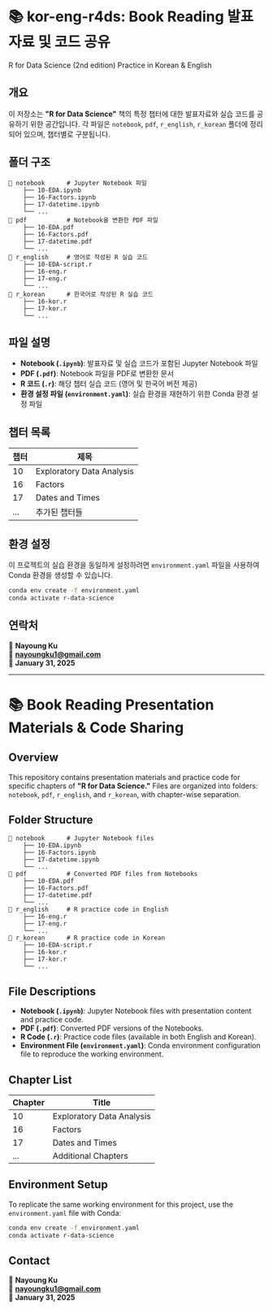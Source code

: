 # 📚 kor-eng-r4ds: Book Reading 발표자료 및 코드 공유
R for Data Science (2nd edition) Practice in Korean &amp; English

## 개요
이 저장소는 **"R for Data Science"** 책의 특정 챕터에 대한 발표자료와 실습 코드를 공유하기 위한 공간입니다. 
각 파일은 `notebook`, `pdf`, `r_english`, `r_korean` 폴더에 정리되어 있으며, 챕터별로 구분됩니다.

## 폴더 구조
```
📂 notebook      # Jupyter Notebook 파일
    ├── 10-EDA.ipynb
    ├── 16-Factors.ipynb
    ├── 17-datetime.ipynb
    └── ...
📂 pdf           # Notebook을 변환한 PDF 파일
    ├── 10-EDA.pdf
    ├── 16-Factors.pdf
    ├── 17-datetime.pdf
    └── ...
📂 r_english     # 영어로 작성된 R 실습 코드
    ├── 10-EDA-script.r
    ├── 16-eng.r
    ├── 17-eng.r
    └── ...
📂 r_korean      # 한국어로 작성된 R 실습 코드
    ├── 16-kor.r
    ├── 17-kor.r
    └── ...
```

## 파일 설명
- **Notebook (`.ipynb`)**: 발표자료 및 실습 코드가 포함된 Jupyter Notebook 파일
- **PDF (`.pdf`)**: Notebook 파일을 PDF로 변환한 문서
- **R 코드 (`.r`)**: 해당 챕터 실습 코드 (영어 및 한국어 버전 제공)
- **환경 설정 파일 (`environment.yaml`)**: 실습 환경을 재현하기 위한 Conda 환경 설정 파일

## 챕터 목록
| 챕터 | 제목 |
|------|------------------------|
| 10   | Exploratory Data Analysis |
| 16   | Factors               |
| 17   | Dates and Times       |
| ...  | 추가된 챕터들         |

## 환경 설정
이 프로젝트의 실습 환경을 동일하게 설정하려면 `environment.yaml` 파일을 사용하여 Conda 환경을 생성할 수 있습니다.
```sh
conda env create -f environment.yaml
conda activate r-data-science
```

## 연락처
📧 **Nayoung Ku**  
📩 **nayoungku1@gmail.com**  
📅 **January 31, 2025**  

---

# 📚 Book Reading Presentation Materials & Code Sharing

## Overview
This repository contains presentation materials and practice code for specific chapters of **"R for Data Science."**
Files are organized into folders: `notebook`, `pdf`, `r_english`, and `r_korean`, with chapter-wise separation.

## Folder Structure
```
📂 notebook      # Jupyter Notebook files
    ├── 10-EDA.ipynb
    ├── 16-Factors.ipynb
    ├── 17-datetime.ipynb
    └── ...
📂 pdf           # Converted PDF files from Notebooks
    ├── 10-EDA.pdf
    ├── 16-Factors.pdf
    ├── 17-datetime.pdf
    └── ...
📂 r_english     # R practice code in English
    ├── 16-eng.r
    ├── 17-eng.r
    └── ...
📂 r_korean      # R practice code in Korean
    ├── 10-EDA-script.r
    ├── 16-kor.r
    ├── 17-kor.r
    └── ...
```

## File Descriptions
- **Notebook (`.ipynb`)**: Jupyter Notebook files with presentation content and practice code.
- **PDF (`.pdf`)**: Converted PDF versions of the Notebooks.
- **R Code (`.r`)**: Practice code files (available in both English and Korean).
- **Environment File (`environment.yaml`)**: Conda environment configuration file to reproduce the working environment.

## Chapter List
| Chapter | Title |
|---------|------------------------|
| 10      | Exploratory Data Analysis |
| 16      | Factors               |
| 17      | Dates and Times       |
| ...     | Additional Chapters   |

## Environment Setup
To replicate the same working environment for this project, use the `environment.yaml` file with Conda:
```sh
conda env create -f environment.yaml
conda activate r-data-science
```

## Contact
📧 **Nayoung Ku**  
📩 **nayoungku1@gmail.com**  
📅 **January 31, 2025**  
